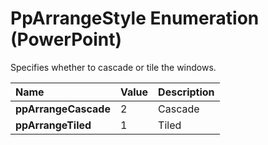 
# PpArrangeStyle Enumeration (PowerPoint)

Specifies whether to cascade or tile the windows.



|**Name**|**Value**|**Description**|
|:-----|:-----|:-----|
|**ppArrangeCascade**|2|Cascade|
|**ppArrangeTiled**|1|Tiled|
